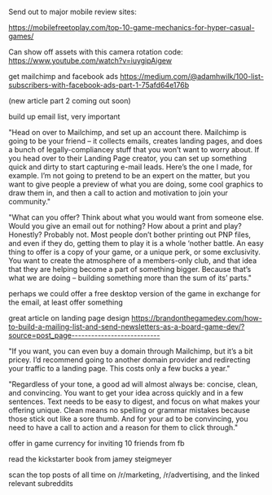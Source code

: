 Send out to major mobile review sites:

https://mobilefreetoplay.com/top-10-game-mechanics-for-hyper-casual-games/


Can show off assets with this camera rotation code: https://www.youtube.com/watch?v=iuygipAigew

get mailchimp and facebook ads https://medium.com/@adamhwilk/100-list-subscribers-with-facebook-ads-part-1-75afd64e176b

(new article part 2 coming out soon)

build up email list, very important

"Head on over to Mailchimp, and set up an account there. Mailchimp is going to be your friend – it collects emails, creates landing pages, and does a bunch of legally-compliancey stuff that you won’t want to worry about.
If you head over to their Landing Page creator, you can set up something quick and dirty to start capturing e-mail leads. Here’s the one I made, for example. I’m not going to pretend to be an expert on the matter, but you want to give people a preview of what you are doing, some cool graphics to draw them in, and then a call to action and motivation to join your community."

"What can you offer? Think about what you would want from someone else. Would you give an email out for nothing? How about a print and play? Honestly? Probably not. Most people don’t bother printing out PNP files, and even if they do, getting them to play it is a whole ‘nother battle.
An easy thing to offer is a copy of your game, or a unique perk, or some exclusivity. You want to create the atmosphere of a members-only club, and that idea that they are helping become a part of something bigger. Because that’s what we are doing – building something more than the sum of its’ parts."

perhaps we could offer a free desktop version of the game in exchange for the email, at least offer something

great article on landing page design
https://brandonthegamedev.com/how-to-build-a-mailing-list-and-send-newsletters-as-a-board-game-dev/?source=post_page---------------------------


"If you want, you can even buy a domain through Mailchimp, but it’s a bit pricey. I’d recommend going to another domain provider and redirecting your traffic to a landing page. This costs only a few bucks a year."


"Regardless of your tone, a good ad will almost always be: concise, clean, and convincing. You want to get your idea across quickly and in a few sentences. Text needs to be easy to digest, and focus on what makes your offering unique. Clean means no spelling or grammar mistakes because those stick out like a sore thumb. And for your ad to be convincing, you need to have a call to action and a reason for them to click through."


offer in game currency for inviting 10 friends from fb

read the kickstarter book from jamey steigmeyer


scan the top posts of all time on /r/marketing, /r/advertising, and the linked relevant subreddits
